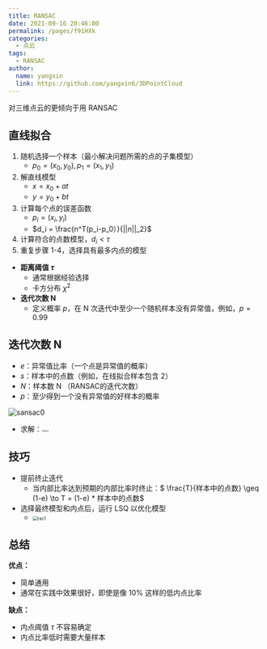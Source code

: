 ```yaml
---
title: RANSAC
date: 2021-09-16 20:46:00
permalink: /pages/f91HXk
categories: 
  - 点云
tags: 
  - RANSAC
author: 
  name: yangxin
  link: https://github.com/yangxin6/3DPointCloud
---
```


对三维点云的更倾向于用 RANSAC



## 直线拟合

1. 随机选择一个样本（最小解决问题所需的点的子集模型）
   - $p_0 = (x_0,y_0),p_1 = (x_1,y_1)$
2. 解直线模型
   - $x = x_0 + at$
   - $y = y_0 + bt$
3. 计算每个点的误差函数
   - $p_i = (x_i,y_i)$
   - $d_i = \frac{n^T(p_i-p_0）}{||n||_2}$
4. 计算符合的点数模型，$d_i < \tau$
5. 重复步骤 1-4，选择具有最多内点的模型



- **距离阈值 $\tau$**
  - 通常根据经验选择
  - 卡方分布 $\chi^2$
- **迭代次数 N**
  - 定义概率 $p$，在 N 次迭代中至少一个随机样本没有异常值，例如，$p=0.99$





## 迭代次数 N

- $e$：异常值比率（一个点是异常值的概率）
- $s$：样本中的点数（例如，在线拟合样本包含 2）
- $N$：样本数 N （RANSAC的迭代次数）
- $p$：至少得到一个没有异常值的好样本的概率

![sansac0](https://cdn.jsdelivr.net/gh/yangxin6/img-hosting@master/images/sansac0.d2rt4fbggrc.png)

- 求解：<img src="https://cdn.jsdelivr.net/gh/yangxin6/img-hosting@master/images/sac0.47l6pspim2y0.jpg" alt="sac0" style="zoom:28%;" />





## 技巧

- 提前终止迭代
  - 当内部比率达到预期的内部比率时终止：$ \frac{T}{样本中的点数} \geq (1-e) \to T = (1-e) * 样本中的点数$
- 选择最终模型和内点后，运行 LSQ 以优化模型
  - <img src="https://cdn.jsdelivr.net/gh/yangxin6/img-hosting@master/images/rac1.5f3ui5msce40.jpg" alt="rac1" style="zoom:62%;" />



## 总结

**优点：**

- 简单通用
- 通常在实践中效果很好，即使是像 10% 这样的低内点比率

**缺点：**

- 内点阈值 $\tau$ 不容易确定
- 内点比率低时需要大量样本
